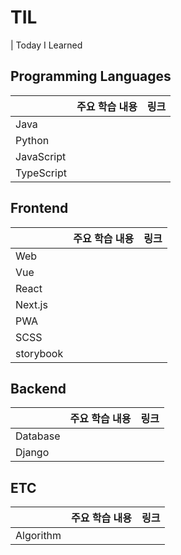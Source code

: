 # TIL

| Today I Learned

## Programming Languages

|            | 주요 학습 내용 | 링크 |
| ---------- | -------------- | ---- |
| Java       |                |      |
| Python     |                |      |
| JavaScript |                |      |
| TypeScript |                |      |

## Frontend

|           | 주요 학습 내용 | 링크 |
| --------- | -------------- | ---- |
| Web       |                |      |
| Vue       |                |      |
| React     |                |      |
| Next.js   |                |      |
| PWA       |                |      |
| SCSS      |                |      |
| storybook |                |      |

## Backend

|          | 주요 학습 내용 | 링크 |
| -------- | -------------- | ---- |
| Database |                |      |
| Django   |                |      |

## ETC

|           | 주요 학습 내용 | 링크 |
| --------- | -------------- | ---- |
| Algorithm |                |      |
